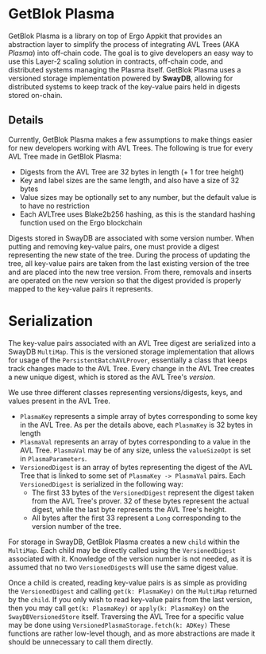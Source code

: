 # GetBlok Plasma
GetBlok Plasma is a library on top of Ergo Appkit that provides an abstraction layer to simplify
the process of integrating AVL Trees (AKA *Plasma*) into off-chain code. The goal is to give developers an easy way 
to use this Layer-2 scaling solution in contracts, off-chain code, and distributed systems managing the
Plasma itself. GetBlok Plasma uses a versioned storage implementation powered by **SwayDB**, allowing
for distributed systems to keep track of the key-value pairs held in digests stored on-chain.

## Details

Currently, GetBlok Plasma makes a few assumptions to make things easier for new developers working with 
AVL Trees. The following is true for every AVL Tree made in GetBlok Plasma:
- Digests from the AVL Tree are 32 bytes in length (+ 1 for tree height)
- Key and label sizes are the same length, and also have a size of 32 bytes
- Value sizes may be optionally set to any number, but the default value is to have no restriction
- Each AVLTree uses Blake2b256 hashing, as this is the standard hashing function used on the Ergo blockchain

Digests stored in SwayDB are associated with some version number. When putting and removing key-value
pairs, one must provide a digest representing the new state of the tree. During the process of updating
the tree, all key-value pairs are taken from the last existing version of the tree and are placed
into the new tree version. From there, removals and inserts are operated on the new version so that
the digest provided is properly mapped to the key-value pairs it represents.

# Serialization
The key-value pairs associated with an AVL Tree digest are serialized into a SwayDB `MultiMap`. This
is the versioned storage implementation that allows for usage of the `PersistentBatchAVLProver`, essentially
a class that keeps track changes made to the AVL Tree. Every change in the AVL Tree creates a new unique
digest, which is stored as the AVL Tree's *version*. 

We use three different classes representing versions/digests, keys, and values present in the AVL Tree.
- `PlasmaKey` represents a simple array of bytes corresponding to some key in the AVL Tree. As per
the details above, each `PlasmaKey` is 32 bytes in length
- `PlasmaVal` represents an array of bytes corresponding to a value in the AVL Tree. `PlasmaVal` may be of
any size, unless the `valueSizeOpt` is set in `PlasmaParameters`.
- `VersionedDigest` is an array of bytes representing the digest of the AVL Tree that is linked to some
set of `PlasmaKey -> PlasmaVal` pairs. Each `VersionedDigest` is serialized in the following way:
  - The first 33 bytes of the `VersionedDigest` represent the digest taken from the AVL Tree's prover. 32 of these
  bytes represent the actual digest, while the last byte represents the AVL Tree's height.
  - All bytes after the first 33 represent a `Long` corresponding to the version number of the tree.

For storage in SwayDB, GetBlok Plasma creates a new `child` within the `MultiMap`. Each child may be
directly called using the `VersionedDigest` associated with it. Knowledge of the version number is not
needed, as it is assumed that no two `VersionedDigest`s will use the same digest value.

Once a child is created, reading key-value pairs is as simple as providing the `VersionedDigest` and
calling `get(k: PlasmaKey)` on the `MultiMap` returned by the `child`. If you only wish to read key-value
pairs from the last version, then you may call `get(k: PlasmaKey)` or `apply(k: PlasmaKey)` on the
`SwayDBVersionedStore` itself. Traversing the AVL Tree for a specific value may be done using `VersionedPlasmaStorage.fetch(k: ADKey)`
These functions are rather low-level though, and as more abstractions are made it should be unnecessary
to call them directly.